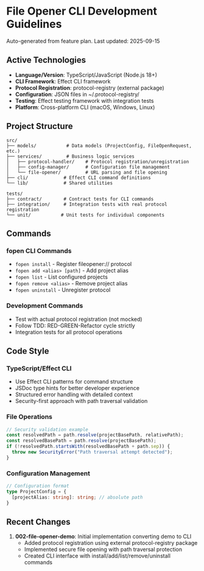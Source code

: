 # File Opener CLI Development Guidelines

Auto-generated from feature plan. Last updated: 2025-09-15

## Active Technologies
- **Language/Version**: TypeScript/JavaScript (Node.js 18+)
- **CLI Framework**: Effect CLI framework
- **Protocol Registration**: protocol-registry (external package)
- **Configuration**: JSON files in ~/.protocol-registry/
- **Testing**: Effect testing framework with integration tests
- **Platform**: Cross-platform CLI (macOS, Windows, Linux)

## Project Structure
```
src/
├── models/           # Data models (ProjectConfig, FileOpenRequest, etc.)
├── services/         # Business logic services
│   ├── protocol-handler/    # Protocol registration/unregistration
│   ├── config-manager/      # Configuration file management
│   └── file-opener/         # URL parsing and file opening
├── cli/             # Effect CLI command definitions
└── lib/             # Shared utilities

tests/
├── contract/        # Contract tests for CLI commands
├── integration/     # Integration tests with real protocol registration
└── unit/           # Unit tests for individual components
```

## Commands

### fopen CLI Commands
- `fopen install` - Register fileopener:// protocol
- `fopen add <alias> [path]` - Add project alias
- `fopen list` - List configured projects
- `fopen remove <alias>` - Remove project alias
- `fopen uninstall` - Unregister protocol

### Development Commands
- Test with actual protocol registration (not mocked)
- Follow TDD: RED-GREEN-Refactor cycle strictly
- Integration tests for all protocol operations

## Code Style

### TypeScript/Effect CLI
- Use Effect CLI patterns for command structure
- JSDoc type hints for better developer experience
- Structured error handling with detailed context
- Security-first approach with path traversal validation

### File Operations
```typescript
// Security validation example
const resolvedPath = path.resolve(projectBasePath, relativePath);
const resolvedBasePath = path.resolve(projectBasePath);
if (!resolvedPath.startsWith(resolvedBasePath + path.sep)) {
  throw new SecurityError("Path traversal attempt detected");
}
```

### Configuration Management
```typescript
// Configuration format
type ProjectConfig = {
  [projectAlias: string]: string; // absolute path
}
```

## Recent Changes
1. **002-file-opener-demo**: Initial implementation converting demo to CLI
   - Added protocol registration using external protocol-registry package
   - Implemented secure file opening with path traversal protection
   - Created CLI interface with install/add/list/remove/uninstall commands

<!-- MANUAL ADDITIONS START -->
<!-- MANUAL ADDITIONS END -->